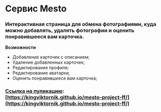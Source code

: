 # Сервис **Mesto**

### Интерактивная страница для обмена фотографиями, куда можно добавлять, удалять фотографии и оценить понравившееся вам карточка.

**Возможности**
- Добавление карточек с описанием;
- Удаление добавленных карточек;
- Редактирование профиля;
- Редактирование аватарки;
- Оценить понравившиеся вам карточка;

### [Ссылка на пуликацию](https://kingviktornik.github.io/mesto-project-ff/): [https://kingviktornik.github.io/mesto-project-ff/](https://kingviktornik.github.io/mesto-project-ff/)
